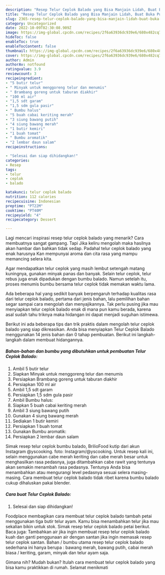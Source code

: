 ```yaml
---
description: "Resep Telur Ceplok Balado yang Bisa Manjain Lidah, Buat Buka Puasa Lezat"
title: "Resep Telur Ceplok Balado yang Bisa Manjain Lidah, Buat Buka Puasa Lezat"
slug: 2365-resep-telur-ceplok-balado-yang-bisa-manjain-lidah-buat-buka-puasa-lezat
category: Uncategorized
date: 2022-10-09T02:30:08.909Z
image: https://img-global.cpcdn.com/recipes/2f6a63936dc939e6/680x482cq70/telur-ceplok-balado-foto-resep-utama.jpg
hideToc: false
enableToc: true
enableTocContent: false
thumbnail: https://img-global.cpcdn.com/recipes/2f6a63936dc939e6/680x482cq70/telur-ceplok-balado-foto-resep-utama.jpg
cover: https://img-global.cpcdn.com/recipes/2f6a63936dc939e6/680x482cq70/telur-ceplok-balado-foto-resep-utama.jpg
author: Admin
authorAv: notfound
ratingvalue: 3.9
reviewcount: 3
recipeingredient:
- "5 butir telur"
- " Minyak untuk menggoreng telur dan menumis"
- " Brambang goreng untuk taburan diakhir"
- "100 ml air"
- "1,5 sdt garam"
- "1,5 sdm gula pasir"
- " Bumbu halus"
- "5 buah cabai keriting merah"
- "3 siung bawang putih"
- "4 siung bawang merah"
- "1 butir kemiri"
- "1 buah tomat"
- " Bumbu aromatik"
- "2 lembar daun salam"
recipeinstructions:

- "Selesai dan siap dihidangkan!"
categories:
- Resep
tags:
- telur
- ceplok
- balado

katakunci: telur ceplok balado 
nutrition: 112 calories
recipecuisine: Indonesian
preptime: "PT22M"
cooktime: "PT40M"
recipeyield: "4"
recipecategory: Dessert

---
```



Lagi mencari inspirasi resep telur ceplok balado yang menarik? Cara membuatnya sangat gampang. Tapi Jika keliru mengolah maka hasilnya akan hambar dan bahkan tidak sedap. Padahal telur ceplok balado yang enak harusnya Kan mempunyai aroma dan cita rasa yang mampu memancing selera kita.


Agar mendapatkan telur ceplok yang masih lembut setengah matang kuningnya, gunakan minyak panas dan banyak. Selain telur ceplok, telur rebus juga enak dipadukan dengan bumbu balado. Namun setelah itu, proses menumis bumbu bersama telur ceplok tidak memakan waktu lama.

Ada beberapa hal yang sedikit banyak berpengaruh terhadap kualitas rasa dari telur ceplok balado, pertama dari jenis bahan, lalu pemilihan bahan segar sampai cara mengolah dan menyajikannya. Tak perlu pusing jika mau menyiapkan telur ceplok balado enak di mana pun kamu berada, karena asal sudah tahu triknya maka hidangan ini dapat menjadi suguhan istimewa.


Berikut ini ada beberapa tips dan trik praktis dalam mengolah telur ceplok balado yang siap dikreasikan. Anda bisa menyiapkan Telur Ceplok Balado menggunakan 14 jenis bahan dan 0 tahap pembuatan. Berikut ini langkah-langkah dalam membuat hidangannya.

<!--inarticleads1-->

##### Bahan-bahan dan bumbu yang dibutuhkan untuk pembuatan Telur Ceplok Balado:

1. Ambil 5 butir telur
1. Siapkan  Minyak untuk menggoreng telur dan menumis
1. Persiapkan  Brambang goreng untuk taburan diakhir
1. Persiapkan 100 ml air
1. Ambil 1,5 sdt garam
1. Persiapkan 1,5 sdm gula pasir
1. Ambil  Bumbu halus:
1. Siapkan 5 buah cabai keriting merah
1. Ambil 3 siung bawang putih
1. Gunakan 4 siung bawang merah
1. Sediakan 1 butir kemiri
1. Persiapkan 1 buah tomat
1. Gunakan  Bumbu aromatik:
1. Persiapkan 2 lembar daun salam


Simak resep telur ceplok bumbu balado, BrilioFood kutip dari akun Instagram @yscooking. foto: Instagram/@yscooking. Untuk resep kali ini, selain menggunakan cabe merah keriting dan cabe merah besar untuk menghasilkan rasa pedasnya, juga ditambahkan cabe rawit yang tentunya akan semakin menambah rasa pedasnya. Tentunya Anda bisa menambahkan atau mengurangi level pedasnya sesuai selera masing-masing. Cara membuat telur ceplok balado tidak ribet karena bumbu balado cukup dihaluskan pakai blender. 

<!--inarticleads2-->

##### Cara buat Telur Ceplok Balado:


1. Selesai dan siap dihidangkan!

Foodplace membagikan cara membuat telur ceplok balado tambah petai menggunakan tiga butir telur ayam. Kamu bisa menambahkan telur jika mau sekalian bikin untuk stok. Simak resep telur ceplok balado petai berikut. Baca juga: Tambahkan air jika ingin membuat resep telur ceplok balado kuah dan ganti penggunaan air dengan santan jika ingin memasak resep telur ceplok santan. Bahan / bumbu utama resep telur ceplok balado sederhana ini hanya berupa : bawang merah, bawang putih, cabai merah biasa / keriting, garam, minyak dan telur ayam saja. 

Gimana nih? Mudah bukan? Itulah cara membuat telur ceplok balado yang bisa kamu praktikkan di rumah. Selamat menikmati
